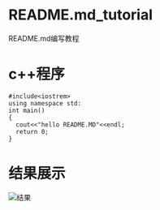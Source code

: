 # README.md_tutorial
README.md编写教程

c++程序
==
~~~
#include<iostrem>
using namespace std:
int main()
{
  cout<<"hello README.MD"<<endl;
  return 0;
}
~~~

结果展示
=

![结果](https://github.com/shujunge/README.md_tutorial/raw/output1.gif)

